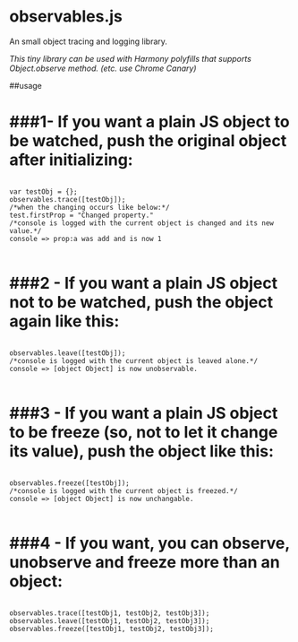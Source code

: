 observables.js
==============

An small object tracing and logging library.

<i>This tiny library can be used with Harmony polyfills that supports Object.observe method. (etc. use Chrome Canary)</i>

##usage

###1- If you want a plain JS object to be watched, push the original object after initializing:
==============
<pre lang="javascript">
<code>
var testObj = {};
observables.trace([testObj]);
/*when the changing occurs like below:*/
test.firstProp = "Changed property."
/*console is logged with the current object is changed and its new value.*/
console => prop:a was add and is now 1
</code>
</pre>

###2 - If you want a plain JS object not to be watched, push the object again like this:
==============
<pre lang="javascript">
<code>
observables.leave([testObj]);
/*console is logged with the current object is leaved alone.*/
console => [object Object] is now unobservable.
</code>
</pre>

###3 - If you want a plain JS object to be freeze (so, not to let it change its value), push the object like this:
==============
<pre lang="javascript">
<code>
observables.freeze([testObj]);
/*console is logged with the current object is freezed.*/
console => [object Object] is now unchangable.
</code>
</pre>

###4 - If you want, you can observe, unobserve and freeze more than an object:
==============
<pre lang="javascript">
<code>
observables.trace([testObj1, testObj2, testObj3]);
observables.leave([testObj1, testObj2, testObj3]);
observables.freeze([testObj1, testObj2, testObj3]);
</code>
</pre>
